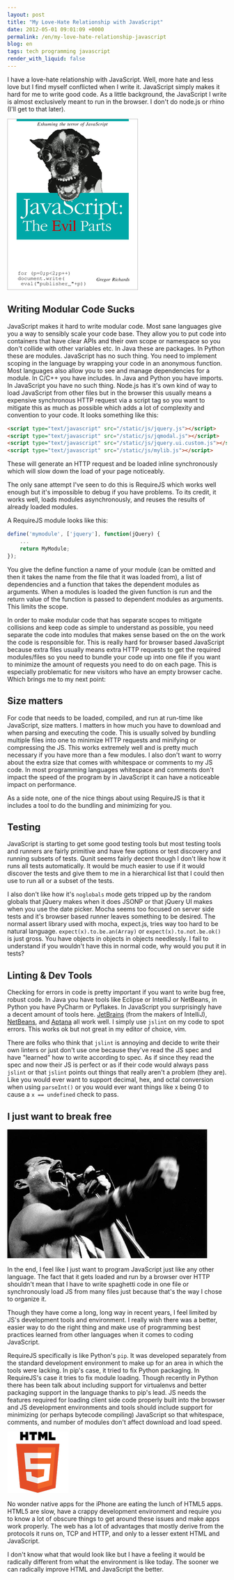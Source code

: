 ```yaml
---
layout: post
title: "My Love-Hate Relationship with JavaScript"
date: 2012-05-01 09:01:09 +0000
permalink: /en/my-love-hate-relationship-javascript
blog: en
tags: tech programming javascript
render_with_liquid: false
---
```


I have a love-hate relationship with JavaScript. Well, more hate and less love
but I find myself conflicted when I write it. JavaScript simply makes it hard
for me to write good code. As a little background, the JavaScript I write is
almost exclusively meant to run in the browser. I don't do node.js or rhino
(I'll get to that later).

![](/assets/images/677/javascript_the_evil_parts_small.png)

## Writing Modular Code Sucks

JavaScript makes it hard to write modular code. Most sane languages give you a
way to sensibly scale your code base. They allow you to put code into containers
that have clear APIs and their own scope or namespace so you don't collide with
other variables etc. In Java these are packages. In Python these are modules.
JavaScript has no such thing. You need to implement scoping in the language by
wrapping your code in an anonymous function. Most languages also allow you to
see and manage dependencies for a module. In C/C++ you have includes. In Java and
Python you have imports. In JavaScript you have no such thing. Node.js has it's
own kind of way to load JavaScript from other files but in the browser this
usually means a expensive synchronous HTTP request via a script tag so you want
to mitigate this as much as possible which adds a lot of complexity and
convention to your code. It looks something like this:

```html
<script type="text/javascript" src="/static/js/jquery.js"></script>
<script type="text/javascript" src="/static/js/jqmodal.js"></script>
<script type="text/javascript" src="/static/js/jquery.ui.custom.js"></script>
<script type="text/javascript" src="/static/js/mylib.js"></script>
```

These will generate an HTTP request and be loaded inline synchronously which
will slow down the load of your page noticeably.

The only sane attempt I've seen to do this is RequireJS which works well enough
but it's impossible to debug if you have problems. To its credit, it works well,
loads modules asynchronously, and reuses the results of already loaded modules.

A RequireJS module looks like this:

```javascript
define('mymodule', ['jquery'], function(jQuery) {
    ...
    return MyModule;
});
```

You give the define function a name of your module (can be omitted and then it
takes the name from the file that it was loaded from), a list of dependencies
and a function that takes the dependent modules as arguments. When a modules is
loaded the given function is run and the return value of the function is passed
to dependent modules as arguments. This limits the scope.

In order to make modular code that has separate scopes to mitigate collisions
and keep code as simple to understand as possible, you need separate the code
into modules that makes sense based on the on the work the code is responsible
for. This is really hard for browser based JavaScript because extra files
usually means extra HTTP requests to get the required modules/files so you need
to bundle your code up into one file if you want to minimize the amount of
requests you need to do on each page. This is especially problematic for new
visitors who have an empty browser cache. Which brings me to my next point:

## Size matters

For code that needs to be loaded, compiled, and run at run-time like JavaScript,
size matters. I matters in how much you have to download and when parsing and
executing the code. This is usually solved by bundling multiple files into one
to minimize HTTP requests and minifying or compressing the JS. This works
extremely well and is pretty much necessary if you have more than a few modules.
I also don't want to worry about the extra size that comes with whitespace or
comments to my JS code. In most programming languages whitespace and comments
don't impact the speed of the program by in JavaScript it can have a noticeable
impact on performance.

As a side note, one of the nice things about using RequireJS is that it
includes a tool to do the bundling and minimizing for you.

## Testing

JavaScript is starting to get some good testing tools but most testing tools and
runners are fairly primitive and have few options or test discovery and running
subsets of tests. Qunit seems fairly decent though I don't like how it runs all
tests automatically. It would be much easier to use if it would discover the
tests and give them to me in a hierarchical list that I could then use to run
all or a subset of the tests.

I also don't like how it's `noglobals` mode gets tripped up by the random globals
that jQuery makes when it does JSONP or that jQuery UI makes when you use the
date picker. Mocha seems too focused on server side tests and it's browser based
runner leaves something to be desired. The normal assert library used with
mocha, expect.js, tries way too hard to be natural language.
`expect(x).to.be.an(Array)` or `expect(x).to.not.be.ok()` is just gross. You
have objects in objects in objects needlessly. I fail to understand if you
wouldn't have this in normal code, why would you put it in tests?

## Linting & Dev Tools

Checking for errors in code is pretty important if you want to write bug free,
robust code. In Java you have tools like Eclipse or IntelliJ or NetBeans, in
Python you have PyCharm or Pyflakes. In JavaScript you surprisingly have a
decent amount of tools here. [JetBrains](http://www.jetbrains.com/) (from the
makers of IntelliJ), [NetBeans](http://www.netbeans.org/), and
[Aptana](http://www.aptana.com/) all work well. I simply use `jslint` on my code
to spot errors. This works ok but not great in my editor of choice, vim.

There are folks who think that `jslint` is annoying and decide to write their
own linters or just don't use one because they've read the JS spec and have
"learned" how to write according to spec. As if since they read the spec and now
their JS is perfect or as if their code would always pass `jslint` or that
`jslint` points out things that really aren't a problem (they are). Like you
would ever want to support decimal, hex, and octal conversion when using
`parseInt()` or you would ever want things like x being 0 to cause a `x ==
undefined` check to pass.

## I just want to break free

![](/assets/images/677/break_free_medium.jpg)

In the end, I feel like I just want to program JavaScript just like any other
language. The fact that it gets loaded and run by a browser over HTTP shouldn't
mean that I have to write spaghetti code in one file or synchronously load JS
from many files just because that's the way I chose to organize it.

Though they have come a long, long way in recent years, I feel limited by JS's
development tools and environment. I really wish there was a better, easier way
to do the right thing and make use of programming best practices learned from
other languages when it comes to coding JavaScript.

RequireJS specifically is like Python's `pip`. It was developed separately from
the standard development environment to make up for an area in which the tools
were lacking. In pip's case, it tried to fix Python packaging. In RequireJS's
case it tries to fix module loading. Though recently in Python there has been
talk about including support for virtualenvs and better packaging support in the
language thanks to pip's lead. JS needs the features required for loading client
side code properly built into the browser and JS development environments and
tools should include support for minimizing (or perhaps bytecode compiling)
JavaScript so that whitespace, comments, and number of modules don't affect
download and load speed.

![](/assets/images/677/html5_thumbnail.png)

No wonder native apps for the iPhone are eating the lunch of HTML5 apps. HTML5
are slow, have a crappy development environment and require you to know a lot of
obscure things to get around these issues and make apps work properly. The web
has a lot of advantages that mostly derive from the protocols it runs on, TCP
and HTTP, and only to a lesser extent HTML and JavaScript.

I don't know what that would look like but I have a feeling it would be
radically different from what the environment is like today. The sooner we can
radically improve HTML and JavaScript the better.
